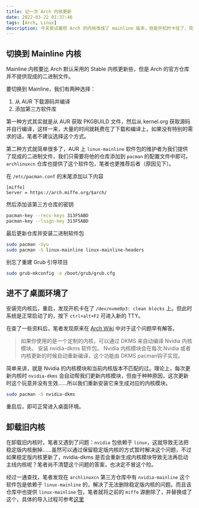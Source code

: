```yaml
---
title: 记一次 Arch 内核更新
date: 2022-03-22 01:37:46
tags: [Arch, Linux]
description: 今天尝试着把 Arch 的内核改成了 mainline 版本，但是开机时卡住了，究其原因，是显卡驱动的问题。
---
```


## 切换到 Mainline 内核

Mainline 内核要比 Arch 默认采用的 Stable 内核更新些，但是 Arch 的官方仓库并不提供现成的二进制文件。

要切换到 Mainline，我们有两种选择：

1. 从 AUR 下载源码并编译
2. 添加第三方软件库

第一种方式其实就是从 AUR 获取 PKGBUILD 文件，然后从 kernel.org 获取源码并自行编译，这样一来，大量的时间就耗费在了下载和编译上，如果没有特别的需求的话，笔者不建议选择这个方式。

第二种方式就简单很多了，AUR 上 `linux-mainline` 软件包的维护者为我们提供了现成的二进制文件，我们只需要将他的仓库添加到 `pacman` 的配置文件中即可。`archlinuxcn` 仓库也提供了这个软件包，笔者也更推荐后者（原因见下）。

在 `/etc/pacman.conf` 的末尾添加以下内容

```text
[miffe]
Server = https://arch.miffe.org/$arch/
```

然后添加该第三方仓库的密钥

```bash
pacman-key --recv-keys 313F5ABD
pacman-key --lsign-key 313F5ABD
```

最后更新仓库并安装二进制软件包

```bash
sudo pacman -Syu
sudo pacman -S linux-mainline linux-mainline-headers
```

别忘了重建 Grub 引导项目

```bash
sudo grub-mkconfig -o /boot/grub/grub.cfg
```

## 进不了桌面环境了

安装完内核后，重启，发现开机卡在了 `/dev/nvme0p3: clean blocks` 上。但此时系统是正常启动了的，按下 `ctrl+alt+F2` 可进入新的 TTY。

在查了一些资料后，笔者发现原来在 [Arch Wiki](https://wiki.archlinux.org/title/NVIDIA_(%E7%AE%80%E4%BD%93%E4%B8%AD%E6%96%87)#%E5%AE%9A%E5%88%B6%E5%86%85%E6%A0%B8) 中对于这个问题早有解答。

> 如果你使用的是一个定制的内核，可以通过 DKMS 来自动编译 Nvidia 内核模块。
> 安装 nvidia-dkms 软件包。 Nvidia 内核模块会在每次 Nvidia 或者内核更新的时候自动重新编译，这个功能由 DKMS pacman钩子实现。

简单来讲，就是 Nvidia 的内核模块和当前内核版本不匹配的过。理论上，每次更新内核时 `nvidia-dkms` 会自动帮我们更新内核模块，但由于种种原因，这次更新时这个玩意并没有生效……所以我们重新安装它来生成对应的内核模块。

```bash
sudo pacman -S nvidia-dkms
```

重启后，即可正常进入桌面环境。

## 卸载旧内核

在卸载旧内核时，笔者又遇到了问题：`nvidia` 包依赖于 `linux`，这就导致无法把稳定版内核删掉……虽然可以通过保留稳定版内核的方式暂时解决这个问题，不过如果稳定版内核更新了，nvidia-dkms 是否会重新生成内核模块导致无法再启动主线内核呢？笔者尚不清楚这个问题的答案，也决定不冒这个险。

经过一通查找，笔者发现在 `archlinuxcn` 第三方仓库中有 `nvidia-mainline` 这个软件包是依赖于 `linux-mainline` 的，解决了无法删除稳定版内核的问题。而且该仓库中也提供 `linux-mainline` 包，笔者就将之前的 `miffe` 源删除了，并替换成了这个，具体的导入过程可参考[这里](https://www.archlinuxcn.org/archlinux-cn-repo-and-mirror/)
